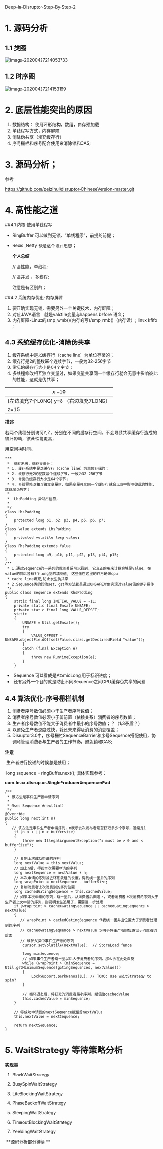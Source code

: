 Deep-in-Disruptor-Step-By-Step-2

# 1. 源码分析

## 1.1 类图

![image-20200427214053733](http://q8xc9za4f.bkt.clouddn.com/cloudflare/image-20200427214053733.png)



## 1.2 时序图



![image-20200427214153169](http://q8xc9za4f.bkt.clouddn.com/cloudflare/image-20200427214153169.png)





# 2. 底层性能突出的原因

1. 数据结构： 使用环形结构，数组，内存预加载
2. 单线程写方式，内存屏障
3. 消除伪共享（填充缓存行）
4. 序号栅栏和序号配合使用来消除锁和CAS;





# 3. 源码分析；

参考

https://github.com/peizihui/disruptor-ChineseVersion-master.git



# 4. 高性能之道

##4.1 内核 使用单线程写

- RingBuffer 可以做到无锁，“单线程写”，前提的前提；

- Redis ,Netty 都是这个设计思想；

  **个人总结**

  //  高性能，单线程;

  //  高并发 ，多线程; 

  注意是有区别的；

  

  

  

##4.2 系统内存优化-内存屏障

  1. 要正确实现无锁，需要另外一个关键技术，内存屏障；
  2. 对应JAVA语言，就是valotile变量与happens before 语义；
  3. 内存屏障-Linux的smp_wmb()(内存的写)/smp_rmb()（内存读）; linux kfifo ;

  

  ## 4.3 系统缓存优化-消除伪共享

1. 缓存系统中是以缓存行（cache line）为单位存储的；
2. 缓存行是2的整数幂个连续字节，一般为32-256字节
3. 常见的缓存行大小是64个字节；
4. 多线程修改相互独立变量时，如果变量共享同一个缓存行就会无意中影响彼此的性能，这就是伪共享；

| x =10                                   |
| --------------------------------------- |
| (左边填充7个LONG) y=8 （右边填充7LONG） |
| z=15                                    |

**描述**

  若两个线程分别访问Y,Z，分别在不同的缓存行空间，不会导致共享缓存行造成的彼此影响，彼此性能更高，

用空间换时间。





```
***
 *  缓存系统，缓存行设计；
 * 1. 缓存系统中是以缓存行（cache line）为单位存储的；
 * 2. 缓存行是2的整数幂个连续字节，一般为32-256字节
 * 3. 常见的缓存行大小是64个字节；
 * 4. 多线程修改相互独立变量时，如果变量共享同一个缓存行就会无意中影响彼此的性能，这就是伪共享；
 *
 *  LhsPadding 类似占位符，
 *
 */
class LhsPadding
{
    protected long p1, p2, p3, p4, p5, p6, p7;
}
class Value extends LhsPadding
{
    protected volatile long value;
}
class RhsPadding extends Value
{
    protected long p9, p10, p11, p12, p13, p14, p15;
}
/**
 * 1.通过Sequence的一系列的继承关系可以看到, 它真正的用来计数的域是value, 在value的前后各有7个long型的填充值, 这些值在这里的作用是做cpu
 * cache line填充,防止发生伪共享 
 * 2.Sequence类的其他set、get等方法都是通过UNSAFE对象实现对value值的原子操作
 */
public class Sequence extends RhsPadding
{
    static final long INITIAL_VALUE = -1L;
    private static final Unsafe UNSAFE;
    private static final long VALUE_OFFSET;
    static
    {
        UNSAFE = Util.getUnsafe();
        try
        {
            VALUE_OFFSET = UNSAFE.objectFieldOffset(Value.class.getDeclaredField("value"));
        }
        catch (final Exception e)
        {
            throw new RuntimeException(e);
        }
    }
```



- ​	 Sequence 可以看成是AtomicLong 用于标识进度；
- ​    还有另外一个目的就是防止不同Sequence之间CPU缓存伪共享的问题

## 4.4 算法优化-序号栅栏机制

1. 消费者序号数值必须小于生产者序号数值；
2. 消费者序号数值必须小于其前置（依赖关系）消费者的序号数值；
3. 生产者序号数值不能大于消费者中最小的序号数值；？（1/3矛盾？）
4. 以避免生产者速度过快，将还未来得及消费的消息覆盖；
5. Disruptor3.0中，序号栅栏SequenceBarrier和序号Sequence搭配使用，协调和管理消费者与生产者的工作节奏，避免锁和CAS;



**注意**

​	生产者进行投递的时候总是使用；

​	long sequence = ringBuffer.next(); 具体实现参考；



**com.lmax.disruptor.SingleProducerSequencerPad**

```
/**
 * 该方法是事件生产者申请序列
 * 
 * @see Sequencer#next(int)
 */
@Override
public long next(int n)
{
   // 该方法是事件生产者申请序列，n表示此次发布者期望获取多少个序号，通常是1
    if (n < 1 || n > bufferSize)
    {
        throw new IllegalArgumentException("n must be > 0 and < bufferSize");
    }

    // 复制上次成功申请的序列
    long nextValue = this.nextValue;
    // 加上n后，得到本次需要申请的序列
    long nextSequence = nextValue + n;
    // 本次申请的序列减去环形数组的长度，得到绕一圈后的序列
    long wrapPoint = nextSequence - bufferSize;
    // 复制消费者上次消费到的序列位置
    long cachedGatingSequence = this.cachedValue;
    // 如果本次申请的序列，绕一圈后，从消费者后面追上，或者消费者上次消费的序列大于生产者上次申请的序列，则说明发生追尾了，需要进一步处理
    if (wrapPoint > cachedGatingSequence || cachedGatingSequence > nextValue)
    {
       // wrapPoint > cachedGatingSequence 代表绕一圈并且位置大于消费者处理到的序列
       // cachedGatingSequence > nextValue 说明事件生产者的位置位于消费者的后面
       // 维护父类中事件生产者的序列
        cursor.setVolatile(nextValue);  // StoreLoad fence

        long minSequence;
        // 如果事件生产者绕一圈以后大于消费者的序列，那么会在此处自旋
        while (wrapPoint > (minSequence = Util.getMinimumSequence(gatingSequences, nextValue)))
        {
            LockSupport.parkNanos(1L); // TODO: Use waitStrategy to spin?
        }
        
        // 循环退出后，将获取的消费者最小序列，赋值给cachedValue
        this.cachedValue = minSequence;
    }

    // 将成功申请到的nextSequence赋值给nextValue
    this.nextValue = nextSequence;

    return nextSequence;
}
```

# 5. WaitStrategy 等待策略分析

**实现类**

1. BlockWaitStrategy

2. BusySpinWaitStrategy

3. LiteBlockingWaitStrategy

4. PhaseBackoffWaitStrategy

5. SleepingWaitStrategy

6. TimeoutBlockingWaitStrategy

7. YeeldingWaitStrategy

   

​    **源码分析部分待续 **